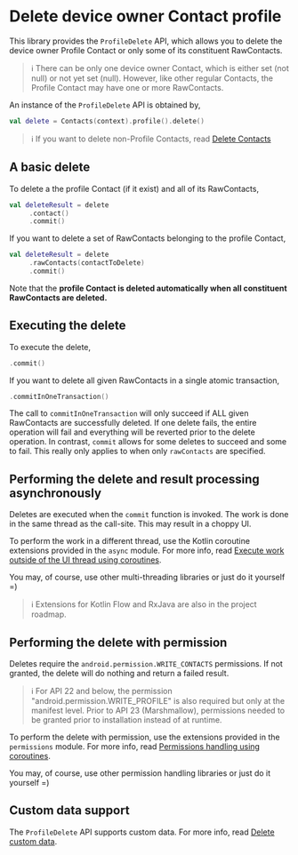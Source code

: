 # Delete device owner Contact profile

This library provides the `ProfileDelete` API, which allows you to delete the device owner Profile 
Contact or only some of its constituent RawContacts.

> ℹ️ There can be only one device owner Contact, which is either set (not null) or not yet set 
> (null). However, like other regular Contacts, the Profile Contact may have one or more 
> RawContacts.

An instance of the `ProfileDelete` API is obtained by,

```kotlin
val delete = Contacts(context).profile().delete()
```

> ℹ️ If you want to delete non-Profile Contacts, read [Delete Contacts](./../basics/delete-contacts.md)

## A basic delete

To delete a the profile Contact (if it exist) and all of its RawContacts,

```kotlin
val deleteResult = delete
     .contact()
     .commit()
```

If you want to delete a set of RawContacts belonging to the profile Contact,

```kotlin
val deleteResult = delete
     .rawContacts(contactToDelete)
     .commit()
```

Note that the **profile Contact is deleted automatically when all constituent RawContacts are deleted.**

## Executing the delete

To execute the delete,

```kotlin
.commit()
```

If you want to delete all given RawContacts in a single atomic transaction,

```kotlin
.commitInOneTransaction()
```

The call to `commitInOneTransaction` will only succeed if ALL given RawContacts are successfully 
deleted. If one delete fails, the entire operation will fail and everything will be reverted prior 
to the delete operation. In contrast, `commit` allows for some deletes to succeed and some to fail.
This really only applies to when only `rawContacts` are specified.

## Performing the delete and result processing asynchronously

Deletes are executed when the `commit` function is invoked. The work is done in the same thread as
the call-site. This may result in a choppy UI.

To perform the work in a different thread, use the Kotlin coroutine extensions provided in the `async` module.
For more info, read [Execute work outside of the UI thread using coroutines](./../async/async-execution-coroutines.md).

You may, of course, use other multi-threading libraries or just do it yourself =)

> ℹ️ Extensions for Kotlin Flow and RxJava are also in the project roadmap.

## Performing the delete with permission

Deletes require the `android.permission.WRITE_CONTACTS` permissions. If not granted, the delete
will do nothing and return a failed result.

> ℹ️ For API 22 and below, the permission "android.permission.WRITE_PROFILE" is also required but
> only at the manifest level. Prior to API 23 (Marshmallow), permissions needed to be granted
> prior to installation instead of at runtime.

To perform the delete with permission, use the extensions provided in the `permissions` module.
For more info, read [Permissions handling using coroutines](./../permissions/permissions-handling-coroutines.md).

You may, of course, use other permission handling libraries or just do it yourself =)

## Custom data support

The `ProfileDelete` API supports custom data. For more info, read [Delete custom data](./../customdata/delete-custom-data.md).
